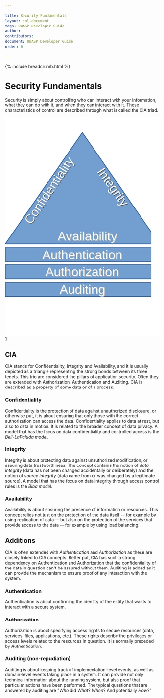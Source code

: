 ```yaml
---

title: Security Fundamentals
layout: col-document
tags: OWASP Developer Guide
author:
contributors:
document: OWASP Developer Guide
order: 6

---
```


{% include breadcrumb.html %}
# Security Fundamentals

Security is simply about controlling who can interact with your information, what they can do with it, and when they can interact with it. These characteristics of control are described through what is called the CIA triad.

![CIA Triad](assets/images/01x01-CIA_Triad.png)[1]

##  CIA
CIA stands for Confidentiality, Integrity and Availability, and it is usually depicted as a triangle representing the strong bonds between its three tenets. This trio are considered the pillars of application security. Often they are extended with Authorization, Authentication and Auditing. CIA is described as a property of some data or of a process.

### Confidentiality
Confidentiality is the protection of data against unauthorized disclosure, or otherwise put, it is about ensuring that only those with the correct authorization can access the data. Confidentiality applies to data at rest, but also to data in motion. It is related to the broader concept of data privacy.
A model that has the focus on data confidentiality and controlled access is the *Bell-LaPaluda model*.

### Integrity
Integrity is about protecting data against unauthorized modification, or assuring data trustworthiness. The concept contains the notion of *data integrity* (data has not been changed accidentally or deliberately) and the notion of *source integrity* (data came from or was changed by a legitimate source).
A model that has the focus on data integrity through access control rules is the *Biba model*.

### Availability
Availability is about ensuring the presence of information or resources. This concept relies not just on the protection of the data itself -- for example by using replication of data -- but also on the protection of the services that provide access to the data -- for example by using load balancing.

## Additions
CIA is often extended with *Authentication* and *Authorization* as these are closely linked to CIA concepts. Better put, CIA has such a strong dependency on Authentication and Authorization that the confidentiality of the data in question can't be assured without them.
Auditing is added as it can provide the mechanism to ensure proof of any interaction with the system.

### Authentication
Authentication is about confirming the identity of the entity that wants to interact with a secure system.

### Authorization
Authorization is about specifying access rights to secure resources (data, services, files, applications, etc.). These rights describe the privileges or access levels related to the resources in question. It is normally preceded by *Authentication*.

### Auditing (non-repudiation)
Auditing is about keeping track of implementation-level events, as well as domain-level events taking place in a system. It can provide not only technical information about the running system, but also proof that particular actions have been performed. The typical questions that are answered by auditing are "*Who* did *What*? *When*? And potentially *How*?"

[1]: images/01x01-CIA_Triad.png
